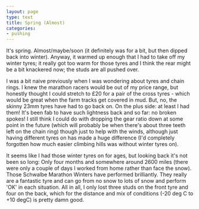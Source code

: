 ```yaml
---
layout: page
type: text
title: Spring (Almost)
categories: 
- pushing
---
```

It's spring. Almost/maybe/soon (it definitely was for a bit, but then dipped back into winter). Anyway, it warmed up enough that I had to take off my winter tyres; it really got too warm for those tyres and I think the rear might be a bit knackered now; the studs are all pushed over. 

I was a bit naive previously when I was wondering about tyres and chain rings. I knew the marathon racers would be out of my price range, but honestly thought I could stretch to £20 for a pair of the cross tyres - which would be great when the farm tracks get covered in mud. But, no, the skinny 23mm tyres have had to go back on. On the plus side: at least I had them! It's been fab to have such lightness back and so far: no broken spokes! I still think I could do with dropping the gear ratio down at some point in the future (which will probably be when there's about three teeth left on the chain ring) though just to help with the winds, although just having different tyres on has made a huge difference (I'd completely forgotten how much easier climbing hills was without winter tyres on).

It seems like I had those winter tyres on for ages, but looking back it's not been so long: Only four months and somewhere around 2600 miles (there were only a couple of days I worked from home rather than face the snow). Those Schwalbe Marathon Winters have performed brilliantly. They really are a fantastic tyre and  can go from no snow to lots of snow and perform 'OK' in each situation. All in all, I only lost three studs on the front tyre and four on the back, which for the distance and mix of conditions (-20 deg C to +10 degC) is pretty damn good.


